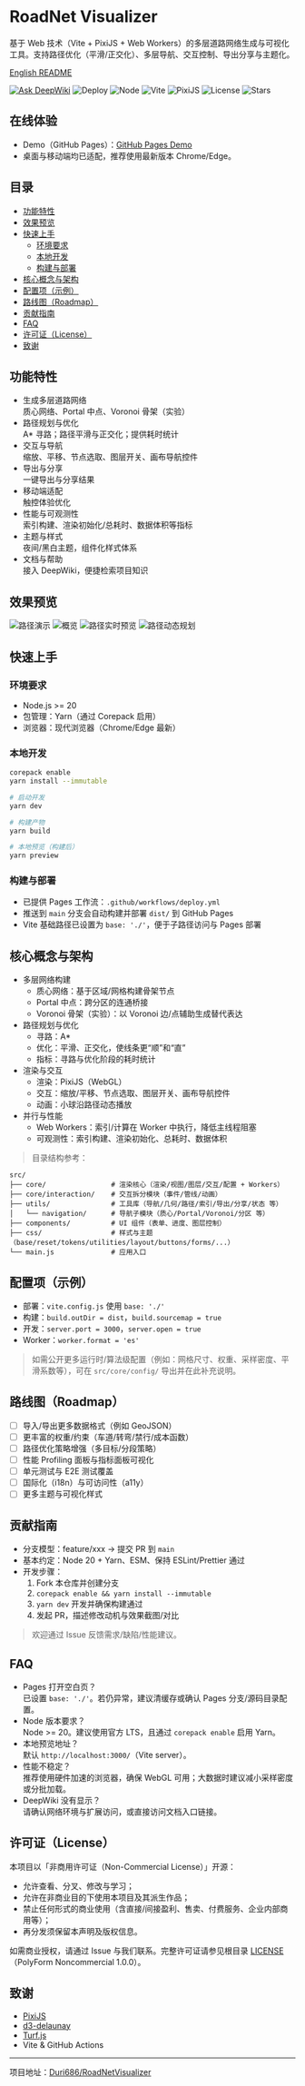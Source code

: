 # RoadNet Visualizer

基于 Web 技术（Vite + PixiJS + Web Workers）的多层道路网络生成与可视化工具。支持路径优化（平滑/正交化）、多层导航、交互控制、导出分享与主题化。

[English README](./README.en.md)

[![Ask DeepWiki](https://deepwiki.com/badge.svg)](https://deepwiki.com/Duri686/RoadNetVisualizer)
![Deploy](https://github.com/Duri686/RoadNetVisualizer/actions/workflows/deploy.yml/badge.svg?branch=main)
![Node](https://img.shields.io/badge/node-%3E=20-339933?logo=node.js&logoColor=white)
![Vite](https://img.shields.io/badge/vite-5-646CFF?logo=vite&logoColor=white)
![PixiJS](https://img.shields.io/badge/PixiJS-7-blueviolet)
![License](https://img.shields.io/badge/license-NonCommercial-orange)
![Stars](https://img.shields.io/github/stars/Duri686/RoadNetVisualizer?style=social)

## 在线体验

- Demo（GitHub Pages）：[GitHub Pages Demo](https://duri686.github.io/RoadNetVisualizer/)
- 桌面与移动端均已适配，推荐使用最新版本 Chrome/Edge。

## 目录

- [功能特性](#功能特性)
- [效果预览](#效果预览)
- [快速上手](#快速上手)
  - [环境要求](#环境要求)
  - [本地开发](#本地开发)
  - [构建与部署](#构建与部署)
- [核心概念与架构](#核心概念与架构)
- [配置项（示例）](#配置项示例)
- [路线图（Roadmap）](#路线图roadmap)
- [贡献指南](#贡献指南)
- [FAQ](#faq)
- [许可证（License）](#许可证license)
- [致谢](#致谢)

## 功能特性

- 生成多层道路网络  
  质心网络、Portal 中点、Voronoi 骨架（实验）
- 路径规划与优化  
  A* 寻路；路径平滑与正交化；提供耗时统计
- 交互与导航  
  缩放、平移、节点选取、图层开关、画布导航控件
- 导出与分享  
  一键导出与分享结果
- 移动端适配  
  触控体验优化
- 性能与可观测性  
  索引构建、渲染初始化/总耗时、数据体积等指标
- 主题与样式  
  夜间/黑白主题，组件化样式体系
- 文档与帮助  
  接入 DeepWiki，便捷检索项目知识

## 效果预览

![路径演示](docs/images/showPath.gif)
![概览](docs/images/overview.png)
![路径实时预览](docs/images/PathPreview.png)
![路径动态规划](docs/images/PathDynamicPlanning.png)

## 快速上手

### 环境要求

- Node.js >= 20
- 包管理：Yarn（通过 Corepack 启用）
- 浏览器：现代浏览器（Chrome/Edge 最新）

### 本地开发

```bash
corepack enable
yarn install --immutable

# 启动开发
yarn dev

# 构建产物
yarn build

# 本地预览（构建后）
yarn preview
```

### 构建与部署

- 已提供 Pages 工作流：`.github/workflows/deploy.yml`
- 推送到 `main` 分支会自动构建并部署 `dist/` 到 GitHub Pages
- Vite 基础路径已设置为 `base: './'`，便于子路径访问与 Pages 部署

## 核心概念与架构

- 多层网络构建  
  - 质心网络：基于区域/网格构建骨架节点  
  - Portal 中点：跨分区的连通桥接  
  - Voronoi 骨架（实验）：以 Voronoi 边/点辅助生成替代表达
- 路径规划与优化  
  - 寻路：A*  
  - 优化：平滑、正交化，使线条更“顺”和“直”  
  - 指标：寻路与优化阶段的耗时统计
- 渲染与交互  
  - 渲染：PixiJS（WebGL）  
  - 交互：缩放/平移、节点选取、图层开关、画布导航控件  
  - 动画：小球沿路径动态播放
- 并行与性能  
  - Web Workers：索引/计算在 Worker 中执行，降低主线程阻塞  
  - 可观测性：索引构建、渲染初始化、总耗时、数据体积

> 目录结构参考：

```text
src/
├── core/                # 渲染核心（渲染/视图/图层/交互/配置 + Workers）
├── core/interaction/    # 交互拆分模块（事件/管线/动画）
├── utils/               # 工具库（导航/几何/路径/索引/导出/分享/状态 等）
│   └── navigation/      # 导航子模块（质心/Portal/Voronoi/分区 等）
├── components/          # UI 组件（表单、进度、图层控制）
├── css/                 # 样式与主题（base/reset/tokens/utilities/layout/buttons/forms/...）
└── main.js              # 应用入口
```

## 配置项（示例）

- 部署：`vite.config.js` 使用 `base: './'`  
- 构建：`build.outDir = dist`，`build.sourcemap = true`  
- 开发：`server.port = 3000`，`server.open = true`  
- Worker：`worker.format = 'es'`  

> 如需公开更多运行时/算法级配置（例如：网格尺寸、权重、采样密度、平滑系数等），可在 `src/core/config/` 导出并在此补充说明。

## 路线图（Roadmap）

- [ ] 导入/导出更多数据格式（例如 GeoJSON）
- [ ] 更丰富的权重/约束（车道/转弯/禁行/成本函数）
- [ ] 路径优化策略增强（多目标/分段策略）
- [ ] 性能 Profiling 面板与指标面板可视化
- [ ] 单元测试与 E2E 测试覆盖
- [ ] 国际化（i18n）与可访问性（a11y）
- [ ] 更多主题与可视化样式

## 贡献指南

- 分支模型：feature/xxx -> 提交 PR 到 `main`
- 基本约定：Node 20 + Yarn、ESM、保持 ESLint/Prettier 通过
- 开发步骤：
  1. Fork 本仓库并创建分支
  2. `corepack enable && yarn install --immutable`
  3. `yarn dev` 开发并确保构建通过
  4. 发起 PR，描述修改动机与效果截图/对比

> 欢迎通过 Issue 反馈需求/缺陷/性能建议。

## FAQ

- Pages 打开空白页？  
  已设置 `base: './'`。若仍异常，建议清缓存或确认 Pages 分支/源码目录配置。
- Node 版本要求？  
  Node >= 20。建议使用官方 LTS，且通过 `corepack enable` 启用 Yarn。
- 本地预览地址？  
  默认 `http://localhost:3000/`（Vite server）。
- 性能不稳定？  
  推荐使用硬件加速的浏览器，确保 WebGL 可用；大数据时建议减小采样密度或分批加载。
- DeepWiki 没有显示？  
  请确认网络环境与扩展访问，或直接访问文档入口链接。

## 许可证（License）

本项目以「非商用许可证（Non-Commercial License）」开源：
- 允许查看、分叉、修改与学习；
- 允许在非商业目的下使用本项目及其派生作品；
- 禁止任何形式的商业使用（含直接/间接盈利、售卖、付费服务、企业内部商用等）；
- 再分发须保留本声明及版权信息。

如需商业授权，请通过 Issue 与我们联系。完整许可证请参见根目录 [LICENSE](./LICENSE)（PolyForm Noncommercial 1.0.0）。

## 致谢

- [PixiJS](https://pixijs.com/)
- [d3-delaunay](https://github.com/d3/d3-delaunay)
- [Turf.js](https://turfjs.org/)
- Vite & GitHub Actions

---
项目地址：[Duri686/RoadNetVisualizer](https://github.com/Duri686/RoadNetVisualizer)
